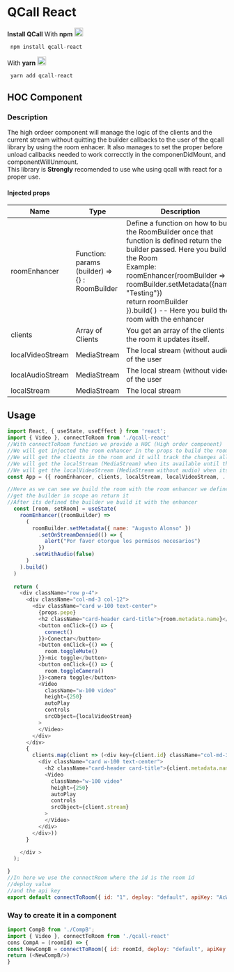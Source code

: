 # QCall React

__Install QCall__
With __npm__   <img src="https://static.npmjs.com/b0f1a8318363185cc2ea6a40ac23eeb2.png" width="20"/>
```javascript
 npm install qcall-react
```
With __yarn__ <img src="https://yarnpkg.com/favicon-32x32.png?v=6143f50112ddba9fdb635b0af2f32aff" width="20">
```javascript
 yarn add qcall-react
```

## HOC Component
### Description

The high ordeer component will manage the logic of the clients and the current stream without quitting the builder callbacks to the user of the qcall library by using the room enhacer. It also manages to set the proper before unload callbacks needed to work correcctly in the componenDidMount, and componentWillUnmount.<br>
This library is <b>Strongly</b> recomended to use whe using qcall with react for a proper use.

#### Injected props
Name | Type | Description
--- | --- | ---
roomEnhancer | Function: params (builder) => {} : RoomBuilder | Define a function on how to build the RoomBuilder once that function is defined return the builder passed. Here you build the Room <br>Example:<br/> roomEnhancer(roomBuilder => {<br/>roomBuilder.setMetadata({name: "Testing"})<br/>return roomBuilder<br/>}).build(  ) -- Here you build the room with the enhancer
clients | Array of Clients | You get an array of the clients in the room it updates itself.
localVideoStream | MediaStream | The local stream (without audio) of the user
localAudioStream | MediaStream | The local stream (without video) of the user
localStream | MediaStream | The local stream
 

## Usage
```js
import React, { useState, useEffect } from 'react';
import { Video }, connectToRoom from './qcall-react'
//With connectToRoom function we provide a HOC (High order component)
//We will get injected the room enhancer in the props to build the room
//We will get the clients in the room and it will track the changes all by itself
//We will get the localStream (MediaStream) when its available until then we will get null
//We will get the localVideoStream (MediaStream without audio) when its available until then we will get null
const App = ({ roomEnhancer, clients, localStream, localVideoStream, ...props }) => { 

//Here as we can see we build the room with the room enhancer we define a function where we
//get the builder in scope an return it
//After its defined the builder we build it with the enhancer
  const [room, setRoom] = useState(
    roomEnhancer((roomBuilder) =>
      (
        roomBuilder.setMetadata({ name: "Augusto Alonso" })
          .setOnStreamDennied(() => {
            alert("Por favor otorgue los permisos necesarios")
          })
        .setWithAudio(false)
      )
    ).build()
  )
  
  return (
    <div className="row p-4">
      <div className="col-md-3 col-12">
        <div className="card w-100 text-center">
          {props.pepe}
          <h2 className="card-header card-title">{room.metadata.name}</h2>
          <button onClick={() => {
            connect()
          }}>Conectar</button>
          <button onClick={() => {
            room.toggleMute()
          }}>mic toggle</button>
          <button onClick={() => {
            room.toggleCamera()
          }}>camera toggle</button>
          <Video
            className="w-100 video"
            height={250}
            autoPlay
            controls
            srcObject={localVideoStream}
          >
          </Video>
        </div>
      </div>
      {
        clients.map(client => (<div key={client.id} className="col-md-3 col-12">
          <div className="card w-100 text-center">
            <h2 className="card-header card-title">{client.metadata.name}</h2>
            <Video
              className="w-100 video"
              height={250}
              autoPlay
              controls
              srcObject={client.stream}
            >
            </Video>
          </div>
        </div>))
      }

    </div >
  );

}
//In here we use the connectRoom where the id is the room id
//deploy value
//and the api key
export default connectToRoom({ id: "1", deploy: "default", apiKey: "AcWTcIXA6Z95uYDOLMb9U8uZH5eeSb045FB8fXu5" }, App);
```
### Way to create it in a component
```js
import CompB from './CompB';
import { Video }, connectToRoom from './qcall-react'
cons CompA = (roomId) => {
const NewCompB = connectToRoom({ id: roomId, deploy: "default", apiKey: "AcWTcIXA6Z95uYDOLMb9U8uZH5eeSb045FB8fXu5" }, Video)
return (<NewCompB/>)
}

```

